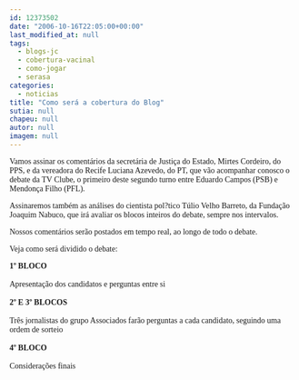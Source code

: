 ```yaml
---
id: 12373502
date: "2006-10-16T22:05:00+00:00"
last_modified_at: null
tags:
  - blogs-jc
  - cobertura-vacinal
  - como-jogar
  - serasa
categories:
  - noticias
title: "Como será a cobertura do Blog"
sutia: null
chapeu: null
autor: null
imagem: null
---
```

<p><P><FONT face=Verdana>Vamos assinar os comentários da secretária de Justiça do Estado, Mirtes Cordeiro, do PPS, e da vereadora do Recife Luciana Azevedo, do PT, que vão acompanhar conosco o debate da TV Clube, o primeiro deste segundo turno entre Eduardo Campos (PSB) e Mendonça Filho (PFL).</FONT></P></p>
<p><P><FONT face=Verdana>Assinaremos também as análises do cientista pol?tico Túlio Velho Barreto, da Fundação Joaquim Nabuco, que irá avaliar os blocos inteiros do debate, sempre nos intervalos.</FONT></P></p>
<p><P><FONT face=Verdana>Nossos comentários serão postados em tempo real, ao longo de todo o debate.</FONT></P></p>
<p><P><FONT face=Verdana>Veja como será dividido o debate:</FONT></P></p>
<p><P><FONT face=Verdana><STRONG>1º BLOCO</STRONG><BR>&nbsp;<BR>Apresentação dos candidatos e perguntas entre si<BR>&nbsp;<BR></FONT><FONT face=Verdana><STRONG>2º E 3º BLOCOS<BR></STRONG>&nbsp;<BR>Três jornalistas do grupo Associados farão perguntas a cada candidato, seguindo uma ordem de sorteio<BR>&nbsp;<BR><STRONG>4º BLOCO</STRONG><BR>&nbsp;<BR>Considerações finais</FONT></P> </p>
